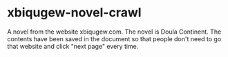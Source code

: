 # xbiqugew-novel-crawl
A novel from the website xbiqugew.com. The novel is Doula Continent. The contents have been saved in the document so that people don't need to go that website and click "next page" every time. 
